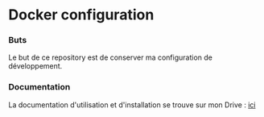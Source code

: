 Docker configuration
====================

### Buts

Le but de ce repository est de conserver ma configuration de développement.

### Documentation

La documentation d'utilisation et d'installation se trouve sur mon Drive :
[ici](https://docs.google.com/document/d/1FkLt0sbJZ8jb3pMEDagDKcxvSMCm3DFDqafpTn_yFTY/edit#heading=h.5subdlerhpej)
